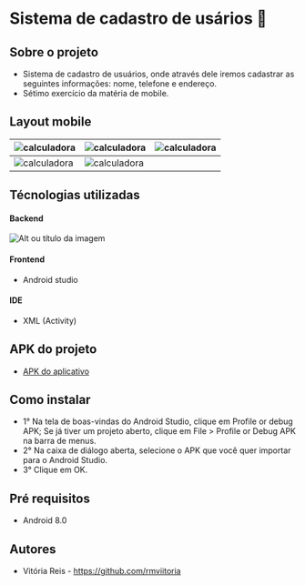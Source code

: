# Sistema de cadastro de usários 👤

## Sobre o projeto
- Sistema de cadastro de usuários, onde através dele iremos cadastrar as seguintes informações: nome, telefone e endereço.
- Sétimo exercício da matéria de mobile.
  
## Layout mobile 
| <img src="https://i.pinimg.com/564x/be/f5/8d/bef58d923d7e6bbfbb76dc3f07b81d43.jpg" alt="calculadora"/> | <img src="https://i.pinimg.com/564x/6f/bc/f1/6fbcf1cb16d56edd3d0048d33df3f65b.jpg" alt="calculadora"/> | <img src="https://i.pinimg.com/564x/ee/7c/ef/ee7cef4fc1198b47028c9f75451f08eb.jpg" alt="calculadora"/> 
| ------------- | ------------- | ------------- |
| <img src="https://i.pinimg.com/564x/c7/b0/7e/c7b07e93099dbad952abb8dec47925fa.jpg" alt="calculadora"/> | <img src="https://i.pinimg.com/564x/7b/f7/67/7bf767521b79bca6125b796a7ae3ff93.jpg" alt="calculadora"/> 

## Técnologias utilizadas 
#### Backend 
![Alt ou título da imagem](https://img.shields.io/badge/Java-ED8B00?style=for-the-badge&logo=openjdk&logoColor=white)
#### Frontend
- Android studio 
#### IDE
- XML (Activity)
## APK do projeto
- <a href="https://drive.google.com/file/d/15mbS74vQaeSl4gOROZVVua3vQPMrYXQ5/view?usp=share_link"> APK do aplicativo </a>

## Como instalar 
- 1° Na tela de boas-vindas do Android Studio, clique em Profile or debug APK;
  Se já tiver um projeto aberto, clique em File > Profile or Debug APK na barra de menus.
- 2° Na caixa de diálogo aberta, selecione o APK que você quer importar para o Android Studio.
- 3° Clique em OK.
  
## Pré requisitos 
- Android 8.0
  
## Autores 
- Vitória Reis - https://github.com/rmviitoria
